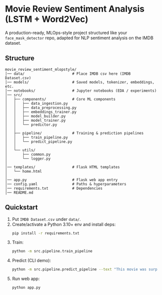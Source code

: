 # Movie Review Sentiment Analysis (LSTM + Word2Vec)

A production-ready, MLOps-style project structured like your `face_mask_detector` repo,
adapted for NLP sentiment analysis on the IMDB dataset.

## Structure
```
movie_review_sentiment_mlopstyle/
│── data/                      # Place IMDB csv here (IMDB Dataset.csv)
│── models/                    # Saved models, tokenizer, embeddings, etc.
│── notebooks/                 # Jupyter notebooks (EDA / experiments)
│── src/
│   ├── components/            # Core ML components
│   │   ├── data_ingestion.py
│   │   ├── data_preprocessing.py
│   │   ├── embeddings_trainer.py
│   │   ├── model_builder.py
│   │   ├── model_trainer.py
│   │   └── predictor.py
│   │
│   ├── pipeline/              # Training & prediction pipelines
│   │   ├── train_pipeline.py
│   │   └── predict_pipeline.py
│   │
│   └── utils/
│       ├── common.py
│       └── logger.py
│
│── templates/                 # Flask HTML templates
│   └── home.html
│
│── app.py                     # Flask web app entry
│── config.yaml                # Paths & hyperparameters
│── requirements.txt           # Dependencies
│── README.md
```

## Quickstart
1) Put `IMDB Dataset.csv` under `data/`.
2) Create/activate a Python 3.10+ env and install deps:
   ```bash
   pip install -r requirements.txt
   ```
3) Train:
   ```bash
   python -m src.pipeline.train_pipeline
   ```
4) Predict (CLI demo):
   ```bash
   python -m src.pipeline.predict_pipeline --text "This movie was surprisingly great!"
   ```
5) Run web app:
   ```bash
   python app.py
   ```
